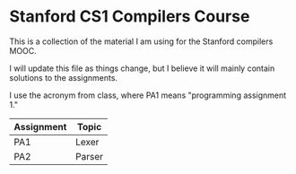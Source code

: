 # Stanford CS1 Compilers Course

This is a collection of the material I am using for the Stanford compilers MOOC.

I will update this file as things change, but I believe it will mainly contain solutions to the assignments.

I use the acronym from class, where PA1 means "programming assignment 1."

| Assignment | Topic  |
| ---------- | -----  |
| PA1        | Lexer  |
| PA2        | Parser |


